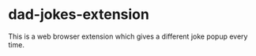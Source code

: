 # dad-jokes-extension
This is a web browser extension which gives a different joke popup every time.
